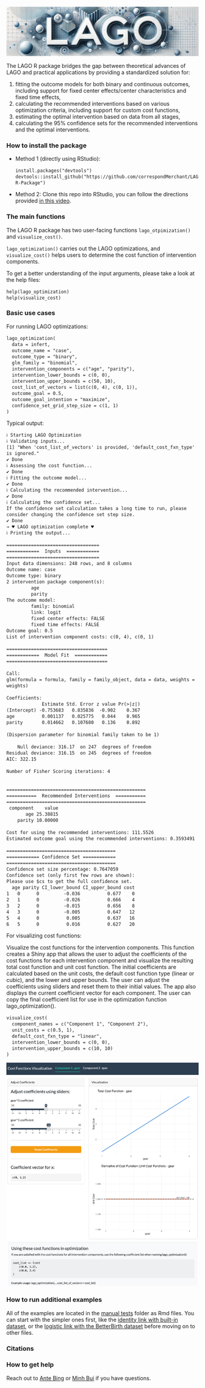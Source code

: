 
<p align="center">
  <img src="./images/banner.png" width="800" alt="Banner">
</p>

The LAGO R package bridges the gap between theoretical advances of LAGO and practical applications by providing a standardized solution for:
1) fitting the outcome models for both binary and continuous outcomes, including support for fixed center effects/center characteristics and fixed time effects,
2) calculating the recommended interventions based on various optimization criteria, including support for custom cost functions,
3) estimating the optimal intervention based on data from all stages,
4) calculating the 95\% confidence sets for the recommended interventions and the optimal interventions.

### How to install the package 
- Method 1 (directly using RStudio):
  ```
  install.packages("devtools")
  devtools::install_github("https://github.com/correspondMerchant/LAGO-R-Package")
  ```
- Method 2: Clone this repo into RStudio, you can follow the directions provided [in this video](https://www.youtube.com/watch?v=NInwldFZgwA&t=275s).

### The main functions 
The LAGO R package has two user-facing functions `lago_otpimization()` and `visualize_cost()`. 

`lago_optimization()` carries out the LAGO optimizations, and `visualize_cost()` helps users to determine the cost function of intervention components.

To get a better understanding of the input arguments, please take a look at the help files:
```
help(lago_optimization)
help(visualize_cost)
```

### Basic use cases
For running LAGO optimizations:
```
lago_optimization(
  data = infert,
  outcome_name = "case",
  outcome_type = "binary",
  glm_family = "binomial",
  intervention_components = c("age", "parity"),
  intervention_lower_bounds = c(0, 0),
  intervention_upper_bounds = c(50, 10),
  cost_list_of_vectors = list(c(0, 4), c(0, 1)),
  outcome_goal = 0.5,
  outcome_goal_intention = "maximize",
  confidence_set_grid_step_size = c(1, 1)
)
```
Typical output:
```
ℹ Starting LAGO Optimization
ℹ Validating inputs...
[1] "When 'cost_list_of_vectors' is provided, 'default_cost_fxn_type' is ignored."
✔ Done
ℹ Assessing the cost function...
✔ Done
ℹ Fitting the outcome model...
✔ Done
ℹ Calculating the recommended intervention...
✔ Done
ℹ Calculating the confidence set...
If the confidence set calculation takes a long time to run, please consider changing the confidence set step size. 
✔ Done
→ ♥ LAGO optimization complete ♥
ℹ Printing the output...

==================================
============  Inputs  ============
==================================
Input data dimensions: 248 rows, and 8 columns 
Outcome name: case 
Outcome type: binary 
2 intervention package component(s): 
         age
         parity 
The outcome model: 
         family: binomial 
         link: logit 
         fixed center effects: FALSE 
         fixed time effects: FALSE 
Outcome goal: 0.5 
List of intervention component costs: c(0, 4), c(0, 1) 

=====================================
============  Model Fit  ============
=====================================

Call:
glm(formula = formula, family = family_object, data = data, weights = weights)

Coefficients:
             Estimate Std. Error z value Pr(>|z|)
(Intercept) -0.753683   0.835836  -0.902    0.367
age          0.001137   0.025775   0.044    0.965
parity       0.014662   0.107680   0.136    0.892

(Dispersion parameter for binomial family taken to be 1)

    Null deviance: 316.17  on 247  degrees of freedom
Residual deviance: 316.15  on 245  degrees of freedom
AIC: 322.15

Number of Fisher Scoring iterations: 4


===================================================
===========  Recommended Interventions  ===========
===================================================
 component    value
       age 25.38815
    parity 10.00000

Cost for using the recommended interventions: 111.5526 
Estimated outcome goal using the recommended interventions: 0.3593491 

========================================
============ Confidence Set ============
========================================
Confidence set size percentage: 0.7647059 
Confidence set (only first few rows are shown): 
Please use $cs to get the full confidence set. 
  age parity CI_lower_bound CI_upper_bound cost
1   0      0         -0.036          0.677    0
2   1      0         -0.026          0.666    4
3   2      0         -0.015          0.656    8
4   3      0         -0.005          0.647   12
5   4      0          0.005          0.637   16
6   5      0          0.016          0.627   20
```

For visualizing cost functions:

Visualize the cost functions for the intervention components. 
This function creates a Shiny app that allows the user to adjust the coefficients of the cost functions for each intervention component and visualize the resulting total cost function and unit cost function. The initial coefficients are calculated based on the unit costs, the default cost function type (linear or cubic), and the lower and upper bounds. The user can adjust the coefficients using sliders and reset them to their initial values. The app also displays the current coefficient vector for each component. The user can copy the final coefficient list for use in the optimization function lago_optimization().

```
visualize_cost(
  component_names = c("Component 1", "Component 2"),
  unit_costs = c(0.5, 1),
  default_cost_fxn_type = "linear",
  intervention_lower_bounds = c(0, 0),
  intervention_upper_bounds = c(10, 10)
)
```
![screenshot of the cost function r shiny app basic example](./images/rshiny_screenshot.png)

### How to run additional examples
  All of the examples are located in the [manual tests](https://github.com/correspondMerchant/LAGO-R-Package/tree/main/manual_tests) folder as Rmd files.
  You can start with the simpler ones first, like the [identity link with built-in dataset](https://github.com/correspondMerchant/LAGO-R-Package/blob/main/manual_tests/test_rec_int_for_cts_identity.Rmd), or the [logistic link with the BetterBirth dataset](https://github.com/correspondMerchant/LAGO-R-Package/blob/main/manual_tests/test_rec_int_for_BB_data.Rmd) before moving on to other files.


### Citations 


### How to get help 
Reach out to [Ante Bing](mailto:abing@bu.edu) or [Minh Bui](mailto:minhb@bu.edu) if you have questions.




